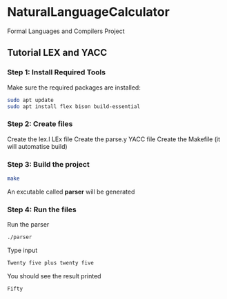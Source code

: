# NaturalLanguageCalculator
Formal Languages and Compilers Project


## Tutorial LEX and YACC

### Step 1: Install Required Tools

Make sure the required packages are installed:

```bash
sudo apt update
sudo apt install flex bison build-essential
```

### Step 2: Create files

Create the lex.l LEx file 
Create the parse.y YACC file
Create the Makefile (it will automatise build)


### Step 3: Build the project

```bash
make
```

An excutable called **parser** will be generated

### Step 4: Run the files

Run the parser 

```bash
./parser
```

Type input
```bash
Twenty five plus twenty five
```

You should see the result printed
```bash
Fifty
```


